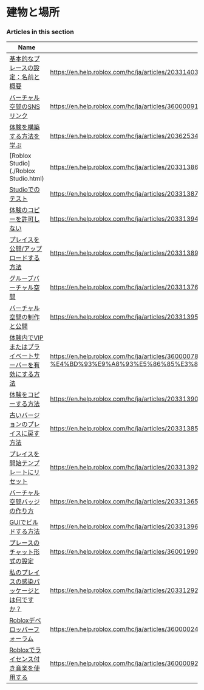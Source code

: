 # 建物と場所  
### Articles in this section
Name|URL
-|-
[基本的なプレースの設定：名前と概要](./基本的なプレースの設定：名前と概要.html) |https://en.help.roblox.com/hc/ja/articles/203314030-%E5%9F%BA%E6%9C%AC%E7%9A%84%E3%81%AA%E3%83%97%E3%83%AC%E3%83%BC%E3%82%B9%E3%81%AE%E8%A8%AD%E5%AE%9A-%E5%90%8D%E5%89%8D%E3%81%A8%E6%A6%82%E8%A6%81
[バーチャル空間のSNSリンク](./バーチャル空間のSNSリンク.html) |https://en.help.roblox.com/hc/ja/articles/360000910966-%E3%83%90%E3%83%BC%E3%83%81%E3%83%A3%E3%83%AB%E7%A9%BA%E9%96%93%E3%81%AESNS%E3%83%AA%E3%83%B3%E3%82%AF
[体験を構築する方法を学ぶ](./体験を構築する方法を学ぶ.html) |https://en.help.roblox.com/hc/ja/articles/203625344-%E4%BD%93%E9%A8%93%E3%82%92%E6%A7%8B%E7%AF%89%E3%81%99%E3%82%8B%E6%96%B9%E6%B3%95%E3%82%92%E5%AD%A6%E3%81%B6
[Roblox Studio](./Roblox Studio.html) |https://en.help.roblox.com/hc/ja/articles/203313860-Roblox-Studio
[Studioでのテスト](./Studioでのテスト.html) |https://en.help.roblox.com/hc/ja/articles/203313870-Studio%E3%81%A7%E3%81%AE%E3%83%86%E3%82%B9%E3%83%88
[体験のコピーを許可しない](./体験のコピーを許可しない.html) |https://en.help.roblox.com/hc/ja/articles/203313940-%E4%BD%93%E9%A8%93%E3%81%AE%E3%82%B3%E3%83%94%E3%83%BC%E3%82%92%E8%A8%B1%E5%8F%AF%E3%81%97%E3%81%AA%E3%81%84
[プレイスを公開/アップロードする方法](./プレイスを公開-アップロードする方法.html) |https://en.help.roblox.com/hc/ja/articles/203313890-%E3%83%97%E3%83%AC%E3%82%A4%E3%82%B9%E3%82%92%E5%85%AC%E9%96%8B-%E3%82%A2%E3%83%83%E3%83%97%E3%83%AD%E3%83%BC%E3%83%89%E3%81%99%E3%82%8B%E6%96%B9%E6%B3%95
[グループバーチャル空間](./グループバーチャル空間.html) |https://en.help.roblox.com/hc/ja/articles/203313760-%E3%82%B0%E3%83%AB%E3%83%BC%E3%83%97%E3%83%90%E3%83%BC%E3%83%81%E3%83%A3%E3%83%AB%E7%A9%BA%E9%96%93
[バーチャル空間の制作と公開](./バーチャル空間の制作と公開.html) |https://en.help.roblox.com/hc/ja/articles/203313950-%E3%83%90%E3%83%BC%E3%83%81%E3%83%A3%E3%83%AB%E7%A9%BA%E9%96%93%E3%81%AE%E5%88%B6%E4%BD%9C%E3%81%A8%E5%85%AC%E9%96%8B
[体験内でVIPまたはプライベートサーバーを有効にする方法](./体験内でVIPまたはプライベートサーバーを有効にする方法.html) |https://en.help.roblox.com/hc/ja/articles/360000781023-%E4%BD%93%E9%A8%93%E5%86%85%E3%81%A7VIP%E3%81%BE%E3%81%9F%E3%81%AF%E3%83%97%E3%83%A9%E3%82%A4%E3%83%99%E3%83%BC%E3%83%88%E3%82%B5%E3%83%BC%E3%83%90%E3%83%BC%E3%82%92%E6%9C%89%E5%8A%B9%E3%81%AB%E3%81%99%E3%82%8B%E6%96%B9%E6%B3%95
[体験をコピーする方法](./体験をコピーする方法.html) |https://en.help.roblox.com/hc/ja/articles/203313900-%E4%BD%93%E9%A8%93%E3%82%92%E3%82%B3%E3%83%94%E3%83%BC%E3%81%99%E3%82%8B%E6%96%B9%E6%B3%95
[古いバージョンのプレイスに戻す方法](./古いバージョンのプレイスに戻す方法.html) |https://en.help.roblox.com/hc/ja/articles/203313850-%E5%8F%A4%E3%81%84%E3%83%90%E3%83%BC%E3%82%B8%E3%83%A7%E3%83%B3%E3%81%AE%E3%83%97%E3%83%AC%E3%82%A4%E3%82%B9%E3%81%AB%E6%88%BB%E3%81%99%E6%96%B9%E6%B3%95
[プレイスを開始テンプレートにリセット](./プレイスを開始テンプレートにリセット.html) |https://en.help.roblox.com/hc/ja/articles/203313920-%E3%83%97%E3%83%AC%E3%82%A4%E3%82%B9%E3%82%92%E9%96%8B%E5%A7%8B%E3%83%86%E3%83%B3%E3%83%97%E3%83%AC%E3%83%BC%E3%83%88%E3%81%AB%E3%83%AA%E3%82%BB%E3%83%83%E3%83%88
[バーチャル空間バッジの作り方](./バーチャル空間バッジの作り方.html) |https://en.help.roblox.com/hc/ja/articles/203313650-%E3%83%90%E3%83%BC%E3%83%81%E3%83%A3%E3%83%AB%E7%A9%BA%E9%96%93%E3%83%90%E3%83%83%E3%82%B8%E3%81%AE%E4%BD%9C%E3%82%8A%E6%96%B9
[GUIでビルドする方法](./GUIでビルドする方法.html) |https://en.help.roblox.com/hc/ja/articles/203313960-GUI%E3%81%A7%E3%83%93%E3%83%AB%E3%83%89%E3%81%99%E3%82%8B%E6%96%B9%E6%B3%95
[プレースのチャット形式の設定](./プレースのチャット形式の設定.html) |https://en.help.roblox.com/hc/ja/articles/360019904552-%E3%83%97%E3%83%AC%E3%83%BC%E3%82%B9%E3%81%AE%E3%83%81%E3%83%A3%E3%83%83%E3%83%88%E5%BD%A2%E5%BC%8F%E3%81%AE%E8%A8%AD%E5%AE%9A
[私のプレイスの感染パッケージとは何ですか？](./私のプレイスの感染パッケージとは何ですか？.html) |https://en.help.roblox.com/hc/ja/articles/203312920-%E7%A7%81%E3%81%AE%E3%83%97%E3%83%AC%E3%82%A4%E3%82%B9%E3%81%AE%E6%84%9F%E6%9F%93%E3%83%91%E3%83%83%E3%82%B1%E3%83%BC%E3%82%B8%E3%81%A8%E3%81%AF%E4%BD%95%E3%81%A7%E3%81%99%E3%81%8B-
[Robloxデベロッパーフォーラム](./Robloxデベロッパーフォーラム.html) |https://en.help.roblox.com/hc/ja/articles/360000240223-Roblox%E3%83%87%E3%83%99%E3%83%AD%E3%83%83%E3%83%91%E3%83%BC%E3%83%95%E3%82%A9%E3%83%BC%E3%83%A9%E3%83%A0
[Robloxでライセンス付き音楽を使用する](./Robloxでライセンス付き音楽を使用する.html) |https://en.help.roblox.com/hc/ja/articles/360000927163-Roblox%E3%81%A7%E3%83%A9%E3%82%A4%E3%82%BB%E3%83%B3%E3%82%B9%E4%BB%98%E3%81%8D%E9%9F%B3%E6%A5%BD%E3%82%92%E4%BD%BF%E7%94%A8%E3%81%99%E3%82%8B